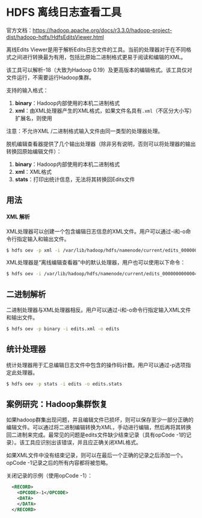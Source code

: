 # HDFS 离线日志查看工具

官方文档：https://hadoop.apache.org/docs/r3.3.0/hadoop-project-dist/hadoop-hdfs/HdfsEditsViewer.html

离线Edits Viewer是用于解析Edits日志文件的工具。当前的处理器对于在不同格式之间进行转换最为有用，包括比原始二进制格式更易于阅读和编辑的XML。

该工具可以解析-18（大致为Hadoop 0.19）及更高版本的编辑格式。该工具仅对文件运行，不需要运行Hadoop集群。

支持的输入格式：

1. **binary**：Hadoop内部使用的本机二进制格式
2. **xml**：由XML处理器产生的XML格式，如果文件名具有`.xml`（不区分大小写）扩展名，则使用

注意：不允许XML /二进制格式输入文件由同一类型的处理器处理。

脱机编辑查看器提供了几个输出处理器（除非另有说明，否则可以将处理器的输出转换回原始编辑文件）：

1. **binary**：Hadoop内部使用的本机二进制格式
2. **xml**：XML格式
3. **stats**：打印出统计信息，无法将其转换回Edits文件



## 用法



#### XML 解析

XML处理器可以创建一个包含编辑日志信息的XML文件。用户可以通过-i和-o命令行指定输入和输出文件。

```bash
$ hdfs oev -p xml -i /var/lib/hadoop/hdfs/namenode/current/edits_0000000000004775213-0000000000004775283 -o edits.xml
```

XML处理器是“离线编辑查看器”中的默认处理器，用户也可以使用以下命令：

```bash
$ hdfs oev -i /var/lib/hadoop/hdfs/namenode/current/edits_0000000000004775213-0000000000004775283 -o edits.xml
```



## 二进制解析

二进制处理器与XML处理器相反。用户可以通过-i和-o命令行指定输入XML文件和输出文件。

```bash
$ hdfs oev -p binary -i edits.xml -o edits
```



## 统计处理器

统计处理器用于汇总编辑日志文件中包含的操作码计数。用户可以通过-p选项指定此处理器。

```bash
$ hdfs oev -p stats -i edits -o edits.stats
```



## 案例研究：Hadoop集群恢复

如果hadoop群集出现问题，并且编辑文件已损坏，则可以保存至少一部分正确的编辑文件。可以通过将二进制编辑转换为XML，手动进行编辑，然后再将其转换回二进制来完成。最常见的问题是edits文件缺少结束记录（具有opCode -1的记录）。该工具应识别出该错误，并且应正确关闭XML格式。

如果XML文件中没有结束记录，则可以在最后一个正确的记录之后添加一个。 opCode -1记录之后的所有内容都将被忽略。

关闭记录的示例（使用opCode -1）：

```xml
  <RECORD>
    <OPCODE>-1</OPCODE>
    <DATA>
    </DATA>
  </RECORD>
```






















